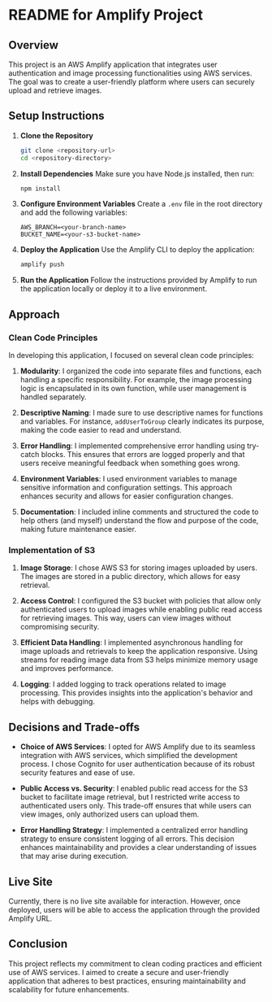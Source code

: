 # README for Amplify Project

## Overview

This project is an AWS Amplify application that integrates user authentication and image processing functionalities using AWS services. The goal was to create a user-friendly platform where users can securely upload and retrieve images.

## Setup Instructions

1. **Clone the Repository**

   ```bash
   git clone <repository-url>
   cd <repository-directory>
   ```

2. **Install Dependencies**
   Make sure you have Node.js installed, then run:

   ```bash
   npm install
   ```

3. **Configure Environment Variables**
   Create a `.env` file in the root directory and add the following variables:

   ```plaintext
   AWS_BRANCH=<your-branch-name>
   BUCKET_NAME=<your-s3-bucket-name>
   ```

4. **Deploy the Application**
   Use the Amplify CLI to deploy the application:

   ```bash
   amplify push
   ```

5. **Run the Application**
   Follow the instructions provided by Amplify to run the application locally or deploy it to a live environment.

## Approach

### Clean Code Principles

In developing this application, I focused on several clean code principles:

1. **Modularity**: I organized the code into separate files and functions, each handling a specific responsibility. For example, the image processing logic is encapsulated in its own function, while user management is handled separately.

2. **Descriptive Naming**: I made sure to use descriptive names for functions and variables. For instance, `addUserToGroup` clearly indicates its purpose, making the code easier to read and understand.

3. **Error Handling**: I implemented comprehensive error handling using try-catch blocks. This ensures that errors are logged properly and that users receive meaningful feedback when something goes wrong.

4. **Environment Variables**: I used environment variables to manage sensitive information and configuration settings. This approach enhances security and allows for easier configuration changes.

5. **Documentation**: I included inline comments and structured the code to help others (and myself) understand the flow and purpose of the code, making future maintenance easier.

### Implementation of S3

1. **Image Storage**: I chose AWS S3 for storing images uploaded by users. The images are stored in a public directory, which allows for easy retrieval.

2. **Access Control**: I configured the S3 bucket with policies that allow only authenticated users to upload images while enabling public read access for retrieving images. This way, users can view images without compromising security.

3. **Efficient Data Handling**: I implemented asynchronous handling for image uploads and retrievals to keep the application responsive. Using streams for reading image data from S3 helps minimize memory usage and improves performance.

4. **Logging**: I added logging to track operations related to image processing. This provides insights into the application's behavior and helps with debugging.

## Decisions and Trade-offs

- **Choice of AWS Services**: I opted for AWS Amplify due to its seamless integration with AWS services, which simplified the development process. I chose Cognito for user authentication because of its robust security features and ease of use.

- **Public Access vs. Security**: I enabled public read access for the S3 bucket to facilitate image retrieval, but I restricted write access to authenticated users only. This trade-off ensures that while users can view images, only authorized users can upload them.

- **Error Handling Strategy**: I implemented a centralized error handling strategy to ensure consistent logging of all errors. This decision enhances maintainability and provides a clear understanding of issues that may arise during execution.

## Live Site

Currently, there is no live site available for interaction. However, once deployed, users will be able to access the application through the provided Amplify URL.

## Conclusion

This project reflects my commitment to clean coding practices and efficient use of AWS services. I aimed to create a secure and user-friendly application that adheres to best practices, ensuring maintainability and scalability for future enhancements.
